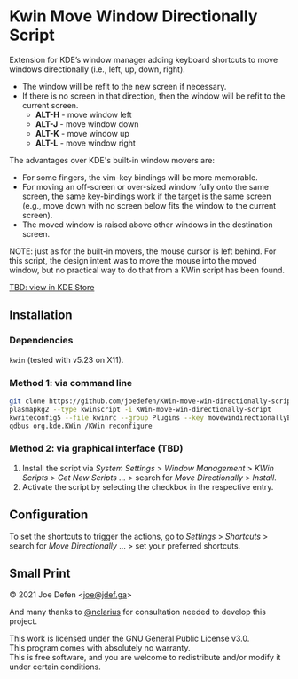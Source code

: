 # Kwin Move Window Directionally Script

Extension for KDE’s window manager adding keyboard shortcuts to move windows directionally
(i.e., left, up, down, right).

- The window will be refit to the new screen if necessary.
- If there is no screen in that direction, then the window will be refit to the current screen.
    - **ALT-H** - move window left
    - **ALT-J** - move window down
    - **ALT-K** - move window up
    - **ALT-L** - move window right

The advantages over KDE's built-in window movers are:
- For some fingers, the vim-key bindings will be more memorable.
- For moving an off-screen or over-sized window fully onto the same screen, the same key-bindings work
  if the target is the same screen (e.g., move down with no screen below fits the window to the current screen).
- The moved window is raised above other windows in the destination screen.

NOTE: just as for the built-in movers, the mouse cursor is left behind. For this script,
the design intent was to move the mouse into the moved window,
but no practical way to do that from a KWin script has been found.

[TBD: view in KDE Store](https://store.kde.org/p/xxxxxxx)

## Installation

### Dependencies

`kwin` (tested with v5.23 on X11).

### Method 1: via command line

```bash
git clone https://github.com/joedefen/KWin-move-win-directionally-script.git
plasmapkg2 --type kwinscript -i KWin-move-win-directionally-script
kwriteconfig5 --file kwinrc --group Plugins --key movewindirectionallyEnabled true
qdbus org.kde.KWin /KWin reconfigure
```

### Method 2: via graphical interface (TBD)

1. Install the script via *System Settings* > *Window Management* > *KWin Scripts* > *Get New Scripts …* > search for *Move Directionally* > *Install*.
2. Activate the script by selecting the checkbox in the respective entry.

## Configuration

To set the shortcuts to trigger the actions, go to *Settings* > *Shortcuts* > search for *Move Directionally* … > set your preferred shortcuts.


## Small Print

© 2021 Joe Defen \<joe@jdef.ga\>

And many thanks to [@nclarius](https://github.com/nclarius) for consultation needed to develop this project.

This work is licensed under the GNU General Public License v3.0.  
This program comes with absolutely no warranty.  
This is free software, and you are welcome to redistribute and/or modify it under certain conditions.  
